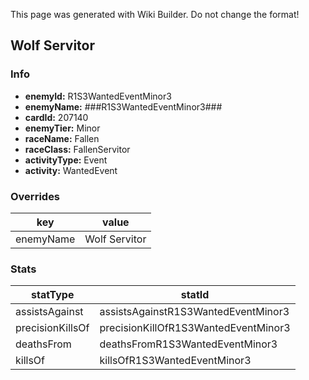 <span class="wiki-builder">This page was generated with Wiki Builder. Do not change the format!</span>

## Wolf Servitor
### Info
* **enemyId:** R1S3WantedEventMinor3
* **enemyName:** ###R1S3WantedEventMinor3###
* **cardId:** 207140
* **enemyTier:** Minor
* **raceName:** Fallen
* **raceClass:** FallenServitor
* **activityType:** Event
* **activity:** WantedEvent

### Overrides
key | value
--- | -----
enemyName | Wolf Servitor

### Stats
statType | statId
-------- | ------
assistsAgainst | assistsAgainstR1S3WantedEventMinor3
precisionKillsOf | precisionKillOfR1S3WantedEventMinor3
deathsFrom | deathsFromR1S3WantedEventMinor3
killsOf | killsOfR1S3WantedEventMinor3

